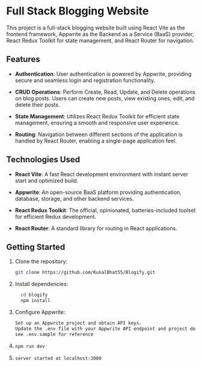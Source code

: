 # Full Stack Blogging Website

This project is a full-stack blogging website built using React Vite as the frontend framework, Appwrite as the Backend as a Service (BaaS) provider, React Redux Toolkit for state management, and React Router for navigation.

## Features

- **Authentication**: User authentication is powered by Appwrite, providing secure and seamless login and registration functionality.

- **CRUD Operations**: Perform Create, Read, Update, and Delete operations on blog posts. Users can create new posts, view existing ones, edit, and delete their posts.

- **State Management**: Utilizes React Redux Toolkit for efficient state management, ensuring a smooth and responsive user experience.

- **Routing**: Navigation between different sections of the application is handled by React Router, enabling a single-page application feel.

## Technologies Used

- **React Vite**: A fast React development environment with instant server start and optimized build.

- **Appwrite**: An open-source BaaS platform providing authentication, database, storage, and other backend services.

- **React Redux Toolkit**: The official, opinionated, batteries-included toolset for efficient Redux development.

- **React Router**: A standard library for routing in React applications.

## Getting Started

1. Clone the repository:

   ```bash
   git clone https://github.com/KunalBhat55/Blogify.git

   ```

2. Install dependencies:
   ```bash
     cd blogify
     npm install
   ```
3. Configure Appwrite:
    ```bash
    Set up an Appwrite project and obtain API keys.
    Update the .env file with your Appwrite API endpoint and project details.
    see .env.sample for reference
    ```
4.  ```bash
    npm run dev
    ```
5.  ```bash
    server started at localhost:3000
    ``` 
